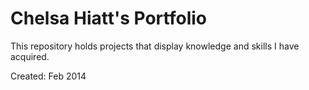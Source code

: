 Chelsa Hiatt's Portfolio
=========

This repository holds projects that display knowledge and skills I have acquired.





Created: Feb 2014
